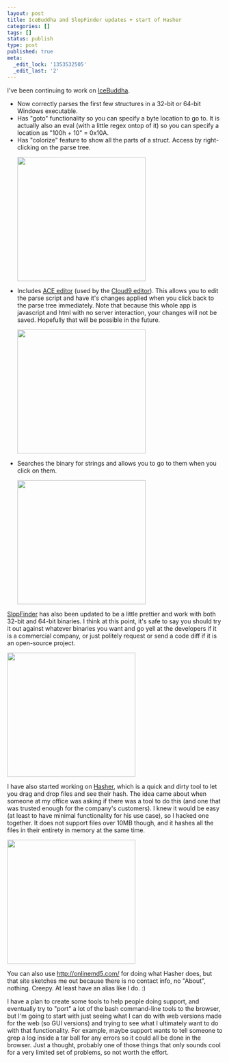 ```yaml
---
layout: post
title: IceBuddha and SlopFinder updates + start of Hasher
categories: []
tags: []
status: publish
type: post
published: true
meta:
  _edit_lock: '1353532505'
  _edit_last: '2'
---
```

I've been continuing to work on <a href="http://icebuddha.com">IceBuddha</a>.
<ul>
<li>Now correctly parses the first few structures in a 32-bit or 64-bit Windows executable.
<li>Has "goto" functionality so you can specify a byte location to go to.  It is actually also an eval (with a little regex ontop of it) so you can specify a location as "100h + 10" = 0x10A.
<li>Has "colorize" feature to show all the parts of a struct. Access by right-clicking on the parse tree.

<a href="http://0xdabbad00.com/wp-content/uploads/2012/11/icebuddha1.png"><img src="http://0xdabbad00.com/wp-content/uploads/2012/11/icebuddha1-300x290.png" alt="" title="Colorize" width="300" height="290" class="alignnone size-medium wp-image-534" /></a>

<li>Includes <a href="http://ace.ajax.org/#nav=about">ACE editor</a> (used by the <a href="https://c9.io/">Cloud9 editor</a>).  This allows you to edit the parse script and have it's changes applied when you click back to the parse tree immediately.  Note that because this whole app is javascript and html with no server interaction, your changes will not be saved.  Hopefully that will be possible in the future.

<a href="http://0xdabbad00.com/wp-content/uploads/2012/11/icebuddha2.png"><img src="http://0xdabbad00.com/wp-content/uploads/2012/11/icebuddha2-300x290.png" alt="" title="Ace editor" width="300" height="290" class="alignnone size-medium wp-image-536" /></a>

<li>Searches the binary for strings and allows you to go to them when you click on them.

<a href="http://0xdabbad00.com/wp-content/uploads/2012/11/icebuddha3.png"><img src="http://0xdabbad00.com/wp-content/uploads/2012/11/icebuddha3-300x290.png" alt="" title="Strings" width="300" height="290" class="alignnone size-medium wp-image-537" /></a>

</ul>

<a href="http://icebuddha.com/slopfinder.htm">SlopFinder</a> has also been updated to be a little prettier and work with both 32-bit and 64-bit binaries.  I think at this point, it's safe to say you should try it out against whatever binaries you want and go yell at the developers if it is a commercial company, or just politely request or send a code diff if it is an open-source project.

<a href="http://0xdabbad00.com/wp-content/uploads/2012/11/slopfinder3.png"><img src="http://0xdabbad00.com/wp-content/uploads/2012/11/slopfinder3-300x290.png" alt="" title="SlopFinder" width="300" height="290" class="alignnone size-medium wp-image-540" /></a>

I have also started working on <a href="http://icebuddha.com/hasher.htm">Hasher</a>, which is a quick and dirty tool to let you drag and drop files and see their hash.  The idea came about when someone at my office was asking if there was a tool to do this (and one that was trusted enough for the company's customers).  I knew it would be easy (at least to have minimal functionality for his use case), so I hacked one together.  It does not support files over 10MB though, and it hashes all the files in their entirety in memory at the same time.

<a href="http://0xdabbad00.com/wp-content/uploads/2012/11/Hasher.png"><img src="http://0xdabbad00.com/wp-content/uploads/2012/11/Hasher-300x290.png" alt="" title="Hasher" width="300" height="290" class="alignnone size-medium wp-image-542" /></a>

You can also use <a href="http://onlinemd5.com/">http://onlinemd5.com/</a> for doing what Hasher does, but that site sketches me out because there is no contact info, no "About", nothing.  Creepy.  At least have an alias like I do. :)

I have a plan to create some tools to help people doing support, and eventually try to "port" a lot of the bash command-line tools to the browser, but I'm going to start with just seeing what I can do with web versions made for the web (so GUI versions) and trying to see what I ultimately want to do with that functionality.  For example, maybe support wants to tell someone to grep a log inside a tar ball for any errors so it could all be done in the browser.  Just a thought, probably one of those things that only sounds cool for a very limited set of problems, so not worth the effort.
